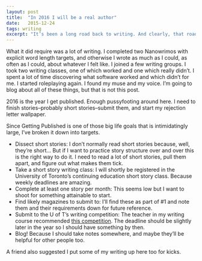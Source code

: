 ```yaml
---
layout: post
title:  "In 2016 I will be a real author"
date:   2015-12-24
tags: writing
excerpt: "It’s been a long road back to writing. And clearly, that road didn’t involve blogging."
---
```


What it did require was a lot of writing. I completed two Nanowrimos with explicit word length targets, and otherwise I wrote as much as I could, as often as I could, about whatever I felt like. I joined a few writing groups. I took two writing classes, one of which worked and one which really didn’t. I spent a lot of time discovering what software worked and which didn’t for me. I started roleplaying again. I found my muse and my voice. I’m going to blog about all of these things, but that is not this post.

2016 is the year I get published. Enough pussyfooting around here. I need to finish stories–probably short stories–submit them, and start my rejection letter wallpaper.

Since Getting Published is one of those big life goals that is intimidatingly large, I’ve broken it down into targets.

* Dissect short stories: I don’t normally read short stories because, well, they’re short… But if I want to practice story structure over and over this is the right way to do it. I need to read a lot of short stories, pull them apart, and figure out what makes them tick.
* Take a short story writing class: I will shortly be registered in the University of Toronto’s continuing education short story class. Because weekly deadlines are amazing.
* Complete at least one story per month: This seems low but I want to shoot for something attainable to start.
* Find likely magazines to submit to: I’ll find these as part of #1 and note them and their requirements down for future reference.
* Submit to the U of T’s writing competition: The teacher in my writing course recommended [this competition](https://learn.utoronto.ca/courses-programs/creative-writing/bursaries-awards/random-house-creative-writing-award). The deadline should be slightly later in the year so I should have something by then.
* Blog! Because I should take notes somewhere, and maybe they’ll be helpful for other people too.

A friend also suggested I put some of my writing up here too for kicks.
